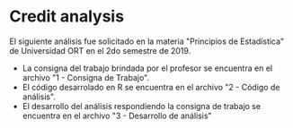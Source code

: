 # Credit analysis 

El siguiente análisis fue solicitado en la materia "Principios de Estadística" de Universidad ORT en el 2do semestre de 2019.

* La consigna del trabajo brindada por el profesor se encuentra en el archivo "1 - Consigna de Trabajo". 
* El código desarrolado en R se encuentra en el archivo "2 - Código de análisis".
* El desarrollo del análisis respondiendo la consigna de trabajo se encuentra en el archivo "3 - Desarrollo de análisis"
